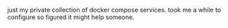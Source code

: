 just my private collection of docker compose services.
took me a while to configure so figured it might help someone.
